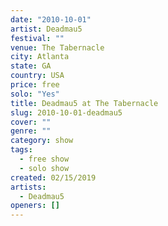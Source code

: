 ```yaml
---
date: "2010-10-01"
artist: Deadmau5
festival: ""
venue: The Tabernacle
city: Atlanta
state: GA
country: USA
price: free
solo: "Yes"
title: Deadmau5 at The Tabernacle
slug: 2010-10-01-deadmau5
cover: ""
genre: ""
category: show
tags:
  - free show
  - solo show
created: 02/15/2019
artists:
  - Deadmau5
openers: []
---
```

